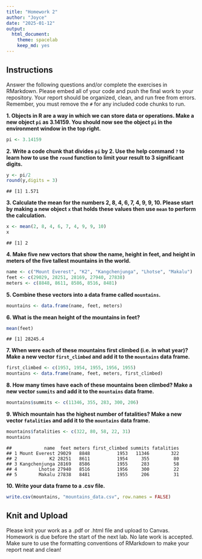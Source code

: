 ```yaml
---
title: "Homework 2"
author: "Joyce"
date: "2025-01-12"
output:
  html_document: 
    theme: spacelab
    keep_md: yes
---
```


## Instructions
Answer the following questions and/or complete the exercises in RMarkdown. Please embed all of your code and push the final work to your repository. Your report should be organized, clean, and run free from errors. Remember, you must remove the `#` for any included code chunks to run.  

**1. Objects in R are a way in which we can store data or operations. Make a new object `pi` as 3.14159. You should now see the object `pi` in the environment window in the top right.** 

```r
pi <- 3.14159
```

**2. Write a code chunk that divides `pi` by 2. Use the help command `?` to learn how to use the `round` function to limit your result to 3 significant digits.**  

```r
y <- pi/2
round(y,digits = 3)
```

```
## [1] 1.571
```

**3. Calculate the mean for the numbers 2, 8, 4, 6, 7, 4, 9, 9, 10. Please start by making a new object `x` that holds these values then use `mean` to perform the calculation.**  

```r
x <- mean(2, 8, 4, 6, 7, 4, 9, 9, 10)
x
```

```
## [1] 2
```

**4. Make five new vectors that show the name, height in feet, and height in meters of the five tallest mountains in the world.**

```r
name <- c("Mount Everest", "K2", "Kangchenjunga", "Lhotse", "Makalu")
feet <- c(29029, 28251, 28169, 27940, 27838)
meters <- c(8848, 8611, 8586, 8516, 8481)
```

**5. Combine these vectors into a data frame called `mountains`.**

```r
mountains <- data.frame(name, feet, meters)
```

**6. What is the mean height of the mountains in feet?**

```r
mean(feet)
```

```
## [1] 28245.4
```

**7. When were each of these mountains first climbed (i.e. in what year)? Make a new vector `first_climbed` and add it to the `mountains` data frame.**

```r
first_climbed <- c(1953, 1954, 1955, 1956, 1955)
mountains <- data.frame(name, feet, meters, first_climbed)
```

**8. How many times have each of these mountains been climbed? Make a new vector `summits` and add it to the `mountains` data frame.**

```r
mountains$summits <- c(11346, 355, 283, 300, 206)
```

**9. Which mountain has the highest number of fatalities? Make a new vector `fatalities` and add it to the `mountains` data frame.**

```r
mountains$fatalities <- c(322, 80, 58, 22, 31)
mountains
```

```
##            name  feet meters first_climbed summits fatalities
## 1 Mount Everest 29029   8848          1953   11346        322
## 2            K2 28251   8611          1954     355         80
## 3 Kangchenjunga 28169   8586          1955     283         58
## 4        Lhotse 27940   8516          1956     300         22
## 5        Makalu 27838   8481          1955     206         31
```

**10. Write your data frame to a .csv file.**

```r
write.csv(mountains, "mountains_data.csv", row.names = FALSE)
```

## Knit and Upload
Please knit your work as a .pdf or .html file and upload to Canvas. Homework is due before the start of the next lab. No late work is accepted. Make sure to use the formatting conventions of RMarkdown to make your report neat and clean!  
